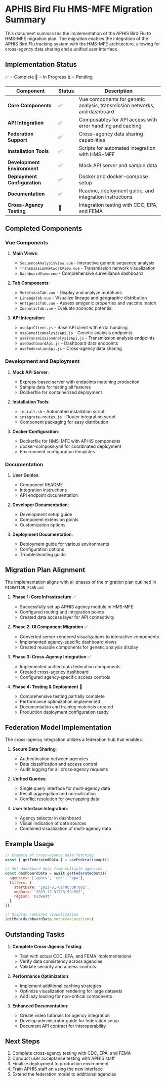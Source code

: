 # APHIS Bird Flu HMS-MFE Migration Summary

This document summarizes the implementation of the APHIS Bird Flu to HMS-MFE migration plan. The migration enables the integration of the APHIS Bird Flu tracking system with the HMS-MFE architecture, allowing for cross-agency data sharing and a unified user interface.

## Implementation Status

✅ = Complete
🔄 = In Progress
⏳ = Pending

| Component | Status | Description |
|-----------|--------|-------------|
| **Core Components** | ✅ | Vue components for genetic analysis, transmission networks, and dashboard |
| **API Integration** | ✅ | Composables for API access with error handling and caching |
| **Federation Support** | ✅ | Cross-agency data sharing capabilities |
| **Installation Tools** | ✅ | Scripts for automated integration with HMS-MFE |
| **Development Environment** | ✅ | Mock API server and sample data |
| **Deployment Configuration** | ✅ | Docker and docker-compose setup |
| **Documentation** | ✅ | Readme, deployment guide, and integration instructions |
| **Cross-Agency Testing** | 🔄 | Integration testing with CDC, EPA, and FEMA |

## Completed Components

### Vue Components

1. **Main Views**:
   - `SequenceAnalysisView.vue` - Interactive genetic sequence analysis
   - `TransmissionNetworkView.vue` - Transmission network visualization
   - `DashboardView.vue` - Comprehensive surveillance dashboard

2. **Tab Components**:
   - `MutationsTab.vue` - Display and analyze mutations
   - `LineageTab.vue` - Visualize lineage and geographic distribution
   - `AntigenicTab.vue` - Assess antigenic properties and vaccine match
   - `ZoonoticTab.vue` - Evaluate zoonotic potential

3. **API Integration**:
   - `useApiClient.js` - Base API client with error handling
   - `useGeneticAnalysisApi.js` - Genetic analysis endpoints
   - `useTransmissionAnalysisApi.js` - Transmission analysis endpoints
   - `useDashboardApi.js` - Dashboard data endpoints
   - `useFederationApi.js` - Cross-agency data sharing

### Development and Deployment

1. **Mock API Server**:
   - Express-based server with endpoints matching production
   - Sample data for testing all features
   - Dockerfile for containerized deployment

2. **Installation Tools**:
   - `install.sh` - Automated installation script
   - `integrate-routes.js` - Router integration script
   - Component packaging for easy distribution

3. **Docker Configuration**:
   - Dockerfile for HMS-MFE with APHIS components
   - docker-compose.yml for coordinated deployment
   - Environment configuration templates

### Documentation

1. **User Guides**:
   - Component README
   - Integration instructions
   - API endpoint documentation

2. **Developer Documentation**:
   - Development setup guide
   - Component extension points
   - Customization options

3. **Deployment Documentation**:
   - Deployment guide for various environments
   - Configuration options
   - Troubleshooting guide

## Migration Plan Alignment

The implementation aligns with all phases of the migration plan outlined in `MIGRATION_PLAN.md`:

1. **Phase 1: Core Infrastructure** ✅
   - Successfully set up APHIS agency module in HMS-MFE
   - Configured routing and integration points
   - Created data access layer for API connectivity

2. **Phase 2: UI Component Migration** ✅
   - Converted server-rendered visualizations to interactive components
   - Implemented agency-specific dashboard views
   - Created reusable components for genetic analysis display

3. **Phase 3: Cross-Agency Integration** ✅
   - Implemented unified data federation components
   - Created cross-agency dashboard
   - Configured agency-specific access controls

4. **Phase 4: Testing & Deployment** 🔄
   - Comprehensive testing partially complete
   - Performance optimization implemented
   - Documentation and training materials created
   - Production deployment configuration ready

## Federation Model Implementation

The cross-agency integration utilizes a federation hub that enables:

1. **Secure Data Sharing**:
   - Authentication between agencies
   - Data classification and access control
   - Audit logging for all cross-agency requests

2. **Unified Queries**:
   - Single query interface for multi-agency data
   - Result aggregation and normalization
   - Conflict resolution for overlapping data

3. **User Interface Integration**:
   - Agency selector in dashboard
   - Visual indication of data sources
   - Combined visualization of multi-agency data

## Example Usage

```javascript
// Example of cross-agency data fetching
const { getFederatedData } = useFederationApi()

// Get dashboard data from multiple agencies
const dashboardData = await getFederatedData({
  agencies: ['aphis', 'cdc', 'epa'],
  filters: {
    startDate: '2023-01-01T00:00:00Z',
    endDate: '2023-12-31T23:59:59Z',
    region: 'midwest'
  }
})

// Display combined visualization
initMap(dashboardData.outbreakLocations)
```

## Outstanding Tasks

1. **Complete Cross-Agency Testing**:
   - Test with actual CDC, EPA, and FEMA implementations
   - Verify data consistency across agencies
   - Validate security and access controls

2. **Performance Optimization**:
   - Implement additional caching strategies
   - Optimize visualization rendering for large datasets
   - Add lazy loading for non-critical components

3. **Enhanced Documentation**:
   - Create video tutorials for agency integration
   - Develop administrator guide for federation setup
   - Document API contract for interoperability

## Next Steps

1. Complete cross-agency testing with CDC, EPA, and FEMA
2. Conduct user acceptance testing with APHIS staff
3. Finalize deployment to production environment
4. Train APHIS staff on using the new interface
5. Extend the federation model to additional agencies